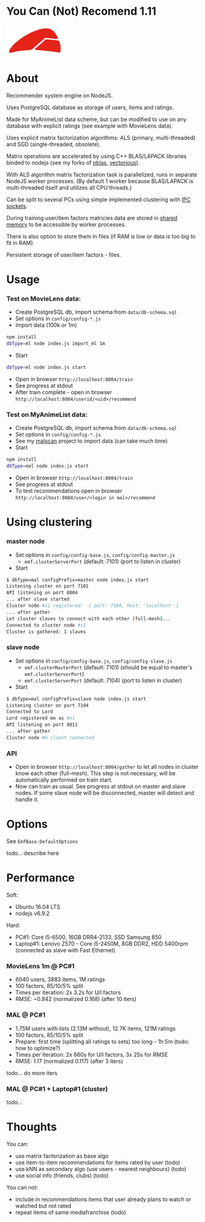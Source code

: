 # You Can (Not) Recomend 1.11 #

![logo.png](logo.png)

# About
Recommender system engine on NodeJS.

Uses PostgreSQL database as storage of users, items and ratings.

Made for MyAnimeList data scheme, but can be modified to use on any database with explicit ratings 
(see example with MovieLens data).

Uses explicit matrix factorization algorithms: ALS (primary, multi-threaded) and SGD (single-threaded, obsolete).

Matrix operations are accelerated by using C++ BLAS/LAPACK libraries binded to nodejs (see my forks of [nblas](https://github.com/ukrbublik/nblas-plus), [vectorious](https://github.com/ukrbublik/vectorious-plus)).

With ALS algorithm matrix factorization task is parallelized, runs in separate NodeJS worker processes. 
(By default 1 worker because BLAS/LAPACK is multi-threaded itself and utilizes all CPU threads.) 

Can be split to several PCs using simple implemented clustering with [IPC sockets](https://github.com/ukrbublik/quick-tcp-socket).

During training user/item factors matricies data are stored in [shared memory](https://github.com/ukrbublik/shm-typed-array) to be accessible by worker processes.

There is also option to store them in files (if RAM is low or data is too big to fit in RAM). 

Persistent storage of user/item factors - files.


# Usage
### Test on MovieLens data:
- Create PostgreSQL db, import schema from `data/db-schema.sql`
- Set options in `config/config-*.js`
- Import data (100k or 1m)
```bash
npm install
dbType=ml node index.js import_ml 1m
```
- Start
```bash
dbType=ml node index.js start
```
- Open in browser `http://localhost:8004/train`
- See progress at stdout
- After train complete - open in browser `http://localhost:8004/userid/<uid>/recommend`

### Test on MyAnimeList data:
- Create PostgreSQL db, import schema from `data/db-schema.sql`
- Set options in `config/config-*.js`
- See my [malscan](http://github.com/ukrbublik/malscan) project to import data (can take much time)
- Start
```bash
npm install
dbType=mal node index.js start
```
- Open in browser `http://localhost:8004/train`
- See progress at stdout
- To test recommendations open in browser `http://localhost:8004/user/<login in mal>/recommend`


# Using clustering

### master node
- Set options in `config/config-base.js`, `config/config-master.js`
  - `emf.clusterServerPort` (default: 7101) (port to listen in cluster)
- Start
```bash
$ dbType=mal configPrefix=master node index.js start
Listening cluster on port 7101
API listening on port 8004
... after slave started
Cluster node #s1 registered:  { port: 7104, host: 'localhost' }
... after gather
Let cluster slaves to connect with each other (full-mesh)...
Connected to cluster node #s1
Cluster is gathered: 1 slaves
```

### slave node
- Set options in `config/config-base.js`, `config/config-slave.js`
  - `emf.clusterMasterPort` (default: 7101) (should be equal to master's `emf.clusterServerPort`)
  - `emf.clusterServerPort` (default: 7104) (port to listen in cluster)
- Start
```bash
$ dbType=mal configPrefix=slave node index.js start
Listening cluster on port 7104
Connected to Lord
Lord registered me as #s1
API listening on port 8011
... after gather
Cluster node #m client connected
```

### API
- Open in browser `http://localhost:8004/gather` to let all nodes in cluster know each other (full-mesh).
  This step is not necessary, will be automatically performed on train start.
- Now can train as usual. 
  See progress at stdout on master and slave nodes.
  If some slave node will be disconnected, master will detect and handle it.


# Options
See `EmfBase.DefaultOptions`

todo... describe here


# Performance
Soft: 

- Ubuntu 16.04 LTS
- nodejs v6.9.2

Hard:

- PC#1: Core i5-6500, 16GB DRR4-2133, SSD Samsung 850
- Laptop#1: Lenovo Z570 - Core i5-2450M, 8GB DDR2, HDD 5400rpm (connected as slave with Fast Ethernet)

### MovieLens 1m @ PC#1
- 6040 users, 3883 items, 1M ratings
- 100 factors, 85/10/5% split
- Times per iteration: 2x 3.2s for U/I factors
- RMSE: ~0.842 (normalized 0.168) (after 10 iters)

### MAL @ PC#1
- 1.75M users with lists (2.13M without), 12.7K items, 121M ratings
- 100 factors, 85/10/5% split
- Prepare: first time (splitting all ratings to sets) too long - 1h:5m (todo: how to optimize?)
- Times per iteration: 2x 660s for U/I factors, 3x 25s for RMSE
- RMSE: 1.17 (normalized 0.117) (after 3 iters)

todo... do more iters

### MAL @ PC#1 + Laptop#1 (cluster)
todo...


# Thoughts
You can:

- use matrix factorization as base algo
- use item-to-item recommendations for items rated by user (todo)
- use kNN as secondary algo (use users - nearest neighbours) (todo)
- use social info (friends, clubs) (todo)

You can not:

- include in recommendations items that user already plans to watch or watched but not rated
- repeat items of same mediafranchise (todo)

